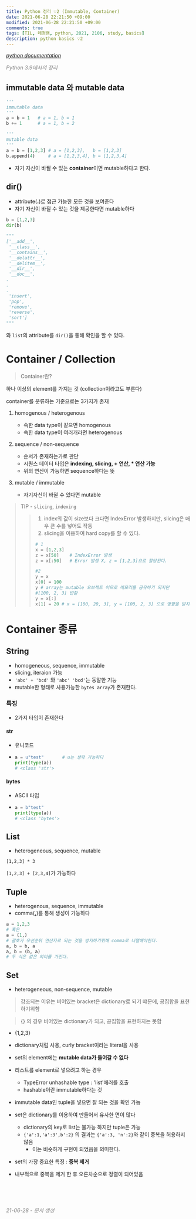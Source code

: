 ```yaml
---
title: Python 정리 💡2 (Immutable, Container)
date: 2021-06-28 22:21:50 +09:00
modified: 2021-06-28 22:21:50 +09:00
comments: true
tags: [TIL, 데청캠, python, 2021, 2106, study, basics]
description: python basics 💡2
---
```


*<span style="color:grey">[python documentation](https://docs.python.org/)</span>*

*<span style="color:grey">Python 3.9에서의 정리</span>*

## immutable data 와 mutable data
```python
'''
immutable data
'''
a = b = 1   # a = 1, b = 1
b += 1      # a = 1, b = 2

'''
mutable data
'''
a = b = [1,2,3] # a = [1,2,3],   b = [1,2,3]
b.append(4)     # a = [1,2,3,4], b = [1,2,3,4]
```

- 자기 자신이 바뀔 수 있는 **container**이면 mutable하다고 한다. 

## dir()
- attribute(**.**)로 접근 가능한 모든 것을 보여준다
- 자기 자신이 바뀔 수 있는 것을 제공한다면 mutable하다

```python
b = [1,2,3]
dir(b)

"""
['__add__',
 '__class__',
 '__contains__',
 '__delattr__',
 '__delitem__',
 '__dir__',
 '__doc__',
.
.
.
 'insert',
 'pop',
 'remove',
 'reverse',
 'sort']
"""
```

와 `list`의 attribute를 `dir()`을 통해 확인을 할 수 있다.


# Container / Collection

> Container란?

하나 이상의 element를 가지는 것 (collection이라고도 부른다)

container를 분류하는 기준으로는 3가지가 존재

1. homogenous / heterogenous
    - 속한 data type이 같으면 homogenous
    - 속한 data type이 여러개라면 heterogenous

2. sequence / non-sequence
    - 순서가 존재하는가로 판단
    - 시퀀스 데이터 타입은 **indexing, slicing, + 연산, * 연산 가능**
    - 위의 연산이 가능하면 sequence하다는 뜻

3. mutable / immutable
    - 자기자신이 바뀔 수 있다면 mutable

> TIP - `slicing`, `indexing`
>> 1. index의 값이 size보다 크다면 IndexError 발생하지만, slicing은 매우 큰 수를 넣어도 작동
>> 2. slicing을 이용하여 hard copy를 할 수 있다.
>> ```python
>> # 1
>> x = [1,2,3]
>> z = x[50]    # IndexError 발생
>> z = x[:50]   # Error 발생 X, z = [1,2,3]으로 할당된다.
>>
>> #2 
>> y = x
>> x[0] = 100
>> y # array는 mutable 오브젝트 이므로 메모리를 공유하기 되지만
>> #[100, 2, 3] 반환
>> y = x[:]
>> x[1] = 20 # x = [100, 20, 3], y = [100, 2, 3] 으로 영향을 받지 않는다.
>> ```
>

# Container 종류
## String

- homogeneous, sequence, immutable
- slicing, iteraion 가능 
- `'abc' + 'bcd'` 와 `'abc' 'bcd'`는 동알한 기능
- mutable한 형태로 사용가능한 `bytes array`가 존재한다.

### 특징

- 2가지 타입이 존재한다

#### **str**
- 유니코드
- ```python 
  a = u"test"       # u는 생략 가능하다
  print(type(a)) 
  # <class 'str'>
  ```

#### **bytes**
- ASCII 타입
- ```python 
  a = b"test"
  print(type(a)) 
  # <class 'bytes'>
  ```
## List

- heterogeneous, sequence, mutable

`[1,2,3] * 3`

`[1,2,3] + [2,3,4]`가 가능하다

## Tuple

- heterogenous, sequence, immutable
- comma(**,**)를 통해 생성이 가능하다

``` python
a = 1,2,3
# 혹은
a = (1,) 
# 괄호가 우선순위 연산자로 되는 것을 방지하기위해 comma로 나열해야한다.
a, b = b, a
a, b = (b, a)
# 두 식은 같은 의미를 가진다.
```

## Set

- heterogeneous, non-sequence, mutable

> 강조되는 이유는 비어있는 bracket은 dictionary로 되기 떄문에, 공집합을 표현하기위함

> {} 의 경우 비어있는 dictionary가 되고, 공집합을 표현하지는 못함

- {1,2,3}
- dictionary처럼 사용, curly bracket이라는 literal을 사용
- set의 element에는 **mutable data가 들어갈 수 없다**

- 리스트를 element로 넣으려고 하는 경우
    * TypeError unhashable type : 'list'에러를 호출
    * hashable이란 immutable하다는 것
- immutable data인 tuple을 넣으면 잘 되는 것을 확인 가능

- set은 dictionary를 이용하여 만들어서 유사한 면이 많다
    * dictionary의 key로 list는 불가능 하지만 tuple은 가능
    * `{'a':1,'a':3',b':2}` 의 결과는 `{'a':3, 'n':2}`와 같이 중복을 허용하지 않음
        - 이는 비슷하게 구현이 되었음을 의미한다.
- set의 가장 중요한 특징 : **중복 제거**
- 내부적으로 중복을 제거 한 후 오른차순으로 정렬이 되어있음

<br>

<br>

<br>

*<span style="color:grey">21-06-28 - 문서 생성</span>*

